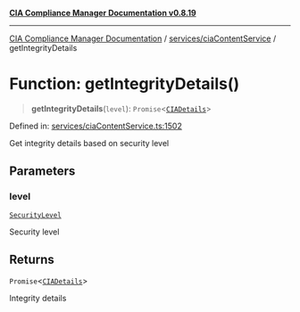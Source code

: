 [**CIA Compliance Manager Documentation v0.8.19**](../../../README.md)

***

[CIA Compliance Manager Documentation](../../../modules.md) / [services/ciaContentService](../README.md) / getIntegrityDetails

# Function: getIntegrityDetails()

> **getIntegrityDetails**(`level`): `Promise`\<[`CIADetails`](../../../types/interfaces/CIADetails.md)\>

Defined in: [services/ciaContentService.ts:1502](https://github.com/Hack23/cia-compliance-manager/blob/8a17389ebf0d2a027875b835eec814811b99abcc/src/services/ciaContentService.ts#L1502)

Get integrity details based on security level

## Parameters

### level

[`SecurityLevel`](../../../types/cia/type-aliases/SecurityLevel.md)

Security level

## Returns

`Promise`\<[`CIADetails`](../../../types/interfaces/CIADetails.md)\>

Integrity details
